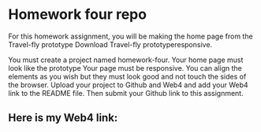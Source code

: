 # Homework four repo

For this homework assignment, you will be making the home page from the Travel-fly prototype Download Travel-fly prototyperesponsive.

You must create a project named homework-four.
Your home page must look like the prototype
Your page must be responsive.
You can align the elements as you wish but they must look good and not touch the sides of the browser.
Upload your project to Github and Web4 and add your Web4 link to the README file.
Then submit your Github link to this assignment.

## Here is my Web4 link:
